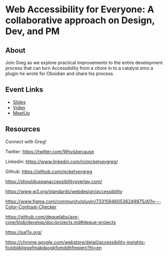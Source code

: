 # Web Accessibility for Everyone: A collaborative approach on Design, Dev, and PM

## About

Join Greg as we explore practical improvements to the entire development process that can turn Accessibility from a chore in to a catalyst.emo a plugin he wrote for Obsidian and share his process.


## Event Links

- [Slides](https://slides.com/gregmckelvey/a11y-for-everyone/fullscreen#/1)
- [Video](https://www.youtube.com/watch?v=lrXyUqGh3Vs)
- [MeetUp](https://www.meetup.com/eugenewebdevs/events/292754389/)

## Resources

Connect with Greg!

Twitter: https://twitter.com/Whyisbecause

Linkedin: https://www.linkedin.com/in/mckelveygreg/

Github: https://github.com/mckelveygreg


https://shouldiuseanaccessibilityoverlay.com/

https://www.w3.org/standards/webdesign/accessibility

https://www.figma.com/community/plugin/733159460536249875/A11y---Color-Contrast-Checker

https://github.com/dequelabs/axe-core/blob/develop/doc/projects.md#deque-projects

https://pa11y.org/

https://chrome.google.com/webstore/detail/accessibility-insights-fo/pbjjkligggfmakdaogkfomddhfmpjeni?hl=en
